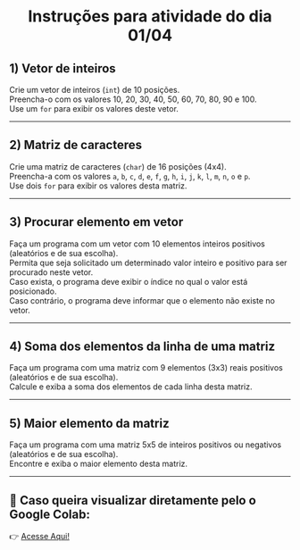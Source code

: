 <h1 align='center'>Instruções para atividade do dia 01/04</h1>

## 1) Vetor de inteiros
Crie um vetor de inteiros (`int`) de 10 posições.  
Preencha-o com os valores 10, 20, 30, 40, 50, 60, 70, 80, 90 e 100.  
Use um `for` para exibir os valores deste vetor.

---

## 2) Matriz de caracteres
Crie uma matriz de caracteres (`char`) de 16 posições (4x4).  
Preencha-a com os valores `a`, `b`, `c`, `d`, `e`, `f`, `g`, `h`, `i`, `j`, `k`, `l`, `m`, `n`, `o` e `p`.  
Use dois `for` para exibir os valores desta matriz.

---

## 3) Procurar elemento em vetor
Faça um programa com um vetor com 10 elementos inteiros positivos (aleatórios e de sua escolha).  
Permita que seja solicitado um determinado valor inteiro e positivo para ser procurado neste vetor.  
Caso exista, o programa deve exibir o índice no qual o valor está posicionado.  
Caso contrário, o programa deve informar que o elemento não existe no vetor.

---

## 4) Soma dos elementos da linha de uma matriz
Faça um programa com uma matriz com 9 elementos (3x3) reais positivos (aleatórios e de sua escolha).  
Calcule e exiba a soma dos elementos de cada linha desta matriz.

---

## 5) Maior elemento da matriz
Faça um programa com uma matriz 5x5 de inteiros positivos ou negativos (aleatórios e de sua escolha).  
Encontre e exiba o maior elemento desta matriz.

---

## 🔗 Caso queira visualizar diretamente pelo o Google Colab:

👉 [Acesse Aqui!](https://colab.research.google.com/drive/12IiHZd-dfHFRh3N9p_qLlI6y4-pfqqD-?usp=sharing)
